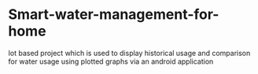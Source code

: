 # Smart-water-management-for-home
Iot based project which is used to display historical usage and comparison for water usage using plotted graphs via an android application 

